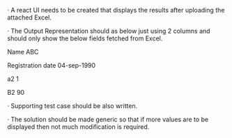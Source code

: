 ·       A react UI needs to be created that displays the results after uploading the attached Excel.

·       The Output Representation should as below just using 2 columns and should only show the below fields fetched from Excel.

Name  ABC

Registration date 04-sep-1990

a2 1

B2 90

·       Supporting test case should be also written.

·       The solution should be made generic so that if more values are to be displayed then not much modification is required.
